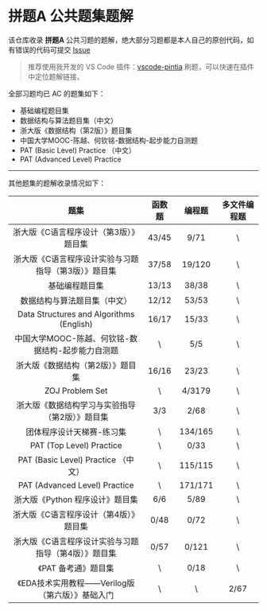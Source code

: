 # 拼题A 公共题集题解

该仓库收录 **拼题A** 公共习题的题解，绝大部分习题都是本人自己的原创代码，如有错误的代码可提交 [Issue](https://github.com/jinzcdev/PTA/issues)

> 推荐使用我开发的 VS Code 插件：[vscode-pintia](https://github.com/jinzcdev/vscode-pintia) 刷题，可以快速在插件中定位题解链接。

全部习题均已 AC 的题集如下：

- 基础编程题目集
- 数据结构与算法题目集（中文）
- 浙大版《数据结构（第2版）》题目集
- 中国大学MOOC-陈越、何钦铭-数据结构-起步能力自测题
- PAT (Basic Level) Practice （中文）
- PAT (Advanced Level) Practice

---

其他题集的题解收录情况如下：

| 题集 | 函数题 | 编程题 | 多文件编程题 |
| :-: | :-: | :-: | :-: |
| 浙大版《C语言程序设计（第3版）》题目集 | 43/45 | 9/71 | \\ |
| 浙大版《C语言程序设计实验与习题指导（第3版）》题目集 | 37/58 | 19/120 | \\ |
| 基础编程题目集 | 13/13 | 38/38 | \\ |
| 数据结构与算法题目集（中文） | 12/12 | 53/53 | \\ |
| Data Structures and Algorithms (English) | 16/17 | 15/33 | \\ |
| 中国大学MOOC-陈越、何钦铭-数据结构-起步能力自测题 | \\ | 5/5 | \\ |
| 浙大版《数据结构（第2版）》题目集 | 16/16 | 23/23 | \\ |
| ZOJ Problem Set | \\ | 4/3179 | \\ |
| 浙大版《数据结构学习与实验指导（第2版）》题目集 | 3/3 | 2/68 | \\ |
| 团体程序设计天梯赛-练习集 | \\ | 134/165 | \\ |
| PAT (Top Level) Practice | \\ | 0/33 | \\ |
| PAT (Basic Level) Practice （中文） | \\ | 115/115 | \\ |
| PAT (Advanced Level) Practice | \\ | 171/171 | \\ |
| 浙大版《Python 程序设计》题目集 | 6/6 | 5/89 | \\ |
| 浙大版《C语言程序设计（第4版）》题目集 | 0/48 | 0/72 | \\ |
| 浙大版《C语言程序设计实验与习题指导（第4版）》题目集 | 0/57 | 0/121 | \\ |
| 《PAT 备考通》题目集 | \\ | 0/18 | \\ |
| 《EDA技术实用教程——Verilog版（第六版）》基础入门 | \\ | \\ | 2/67 |
